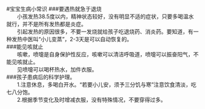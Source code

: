 #宝宝生病小常识
###要遇热就急于退烧  
&emsp;&emsp;小孩发热38.5度以内，精神状态较好，没有明显不适的症状，只要多喝温水就行，并不是所有发热都是炎症。  
&emsp;&emsp;引起发热的原因很多，不要一发烧就给孩子吃退烧药、消炎药。要知道，有一种发热中医叫“小儿变蒸”，2-3天是可以自动恢复的。  
###能见咳就止  
&emsp;&emsp;咳嗽，喷嚏是自身保护性反应，咳嗽可以清洁呼吸道，喷嚏可以振奋阳气，不能见咳就止。  
&emsp;&emsp;见喷嚏可以喝杯热水，加件衣服。  
###孩子患病后的科学护理。  
&emsp;&emsp;1.注意休息，多喝白开水。“若要小儿安，须予三分饥与寒”注意饮食清淡，吃七八分饱。  
&emsp;&emsp;2.根据季节变化及时增减衣服，没有特殊情况，不要穿得过多。  
